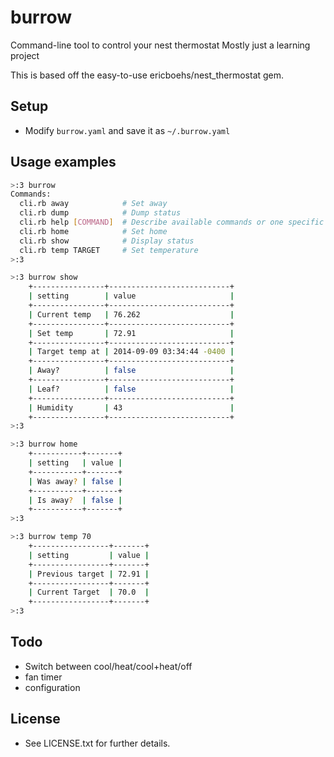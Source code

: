 # burrow

Command-line tool to control your nest thermostat
Mostly just a learning project

This is based off the easy-to-use ericboehs/nest_thermostat gem.

## Setup
* Modify `burrow.yaml` and save it as `~/.burrow.yaml`

## Usage examples
```bash
>:3 burrow
Commands:
  cli.rb away            # Set away
  cli.rb dump            # Dump status
  cli.rb help [COMMAND]  # Describe available commands or one specific command
  cli.rb home            # Set home
  cli.rb show            # Display status
  cli.rb temp TARGET     # Set temperature
>:3
```

```bash
>:3 burrow show
    +----------------+---------------------------+
    | setting        | value                     |
    +----------------+---------------------------+
    | Current temp   | 76.262                    |
    +----------------+---------------------------+
    | Set temp       | 72.91                     |
    +----------------+---------------------------+
    | Target temp at | 2014-09-09 03:34:44 -0400 |
    +----------------+---------------------------+
    | Away?          | false                     |
    +----------------+---------------------------+
    | Leaf?          | false                     |
    +----------------+---------------------------+
    | Humidity       | 43                        |
    +----------------+---------------------------+
>:3
```

```bash
>:3 burrow home
    +-----------+-------+
    | setting   | value |
    +-----------+-------+
    | Was away? | false |
    +-----------+-------+
    | Is away?  | false |
    +-----------+-------+
>:3
```

```bash
>:3 burrow temp 70
    +-----------------+-------+
    | setting         | value |
    +-----------------+-------+
    | Previous target | 72.91 |
    +-----------------+-------+
    | Current Target  | 70.0  |
    +-----------------+-------+
>:3
```

## Todo
* Switch between cool/heat/cool+heat/off
* fan timer
* configuration

## License
* See LICENSE.txt for further details.

